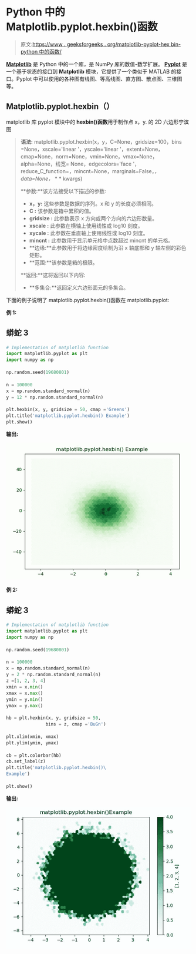 # Python 中的 Matplotlib.pyplot.hexbin()函数

> 原文:[https://www . geeksforgeeks . org/matplotlib-pyplot-hex bin-python 中的函数/](https://www.geeksforgeeks.org/matplotlib-pyplot-hexbin-function-in-python/)

[**Matplotlib**](https://www.geeksforgeeks.org/python-introduction-matplotlib/) 是 Python 中的一个库，是 NumPy 库的数值-数学扩展。 [**Pyplot**](https://www.geeksforgeeks.org/pyplot-in-matplotlib/) 是一个基于状态的接口到 **Matplotlib** 模块，它提供了一个类似于 MATLAB 的接口。Pyplot 中可以使用的各种图有线图、等高线图、直方图、散点图、三维图等。

## Matplotlib.pyplot.hexbin（）

matplotlib 库 pyplot 模块中的 **hexbin()函数**用于制作点 x，y.
的 2D 六边形宁滨图

> **语法:** matplotlib.pyplot.hexbin(x，y，C=None，gridsize=100，bins =None，xscale='linear '，yscale='linear '，extent=None，cmap=None，norm=None，vmin=None，vmax=None，alpha=None，线宽= None，edgecolors='face '，reduce_C_function=，mincnt=None，marginals=False，*，data=None，* * * kwargs)
> 
> **参数:**该方法接受以下描述的参数:
> 
> *   **x，y:** 这些参数是数据的序列。x 和 y 的长度必须相同。
> *   **C :** 该参数是箱中累积的值。
> *   **gridsize :** 此参数表示 x 方向或两个方向的六边形数量。
> *   **xscale :** 此参数在横轴上使用线性或 log10 刻度。
> *   **xycale :** 此参数在垂直轴上使用线性或 log10 刻度。
> *   **mincnt :** 此参数用于显示单元格中点数超过 mincnt 的单元格。
> *   **边缘:**此参数用于将边缘密度绘制为沿 x 轴底部和 y 轴左侧的彩色矩形。
> *   **范围:**该参数是箱的极限。
> 
> **返回:**这将返回以下内容:
> 
> *   **多集合:**返回定义六边形面元的多集合。

下面的例子说明了 matplotlib.pyplot.hexbin()函数在 matplotlib.pyplot:

**例 1:**

## 蟒蛇 3

```py
# Implementation of matplotlib function 
import matplotlib.pyplot as plt 
import numpy as np 

np.random.seed(19680801) 

n = 100000
x = np.random.standard_normal(n) 
y = 12 * np.random.standard_normal(n) 

plt.hexbin(x, y, gridsize = 50, cmap ='Greens') 
plt.title('matplotlib.pyplot.hexbin() Example') 
plt.show() 
```

**输出:**

![](img/50588fa2413513bcda0ac5ad22476aa4.png)

**例 2:**

## 蟒蛇 3

```py
# Implementation of matplotlib function 
import matplotlib.pyplot as plt 
import numpy as np 

np.random.seed(19680801) 

n = 100000
x = np.random.standard_normal(n) 
y = 2 * np.random.standard_normal(n) 
z =[1, 2, 3, 4] 
xmin = x.min() 
xmax = x.max() 
ymin = y.min() 
ymax = y.max() 

hb = plt.hexbin(x, y, gridsize = 50, 
               bins = z, cmap ='BuGn') 

plt.xlim(xmin, xmax)
plt.ylim(ymin, ymax)

cb = plt.colorbar(hb) 
cb.set_label(z)
plt.title('matplotlib.pyplot.hexbin()\
Example')

plt.show()
```

**输出:**

![](img/d2ec00541d4f2c9994b2194a271dfbb8.png)